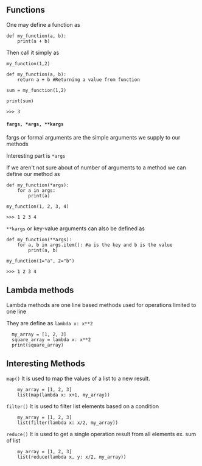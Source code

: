 ## Functions

One may define a function as

```
def my_function(a, b):
    print(a + b)
```

Then call it simply as

`my_function(1,2)`

```
def my_function(a, b):
    return a + b #Returning a value from function

sum = my_function(1,2)

print(sum)

>>> 3
```

#### `fargs, *args, **kargs`

fargs or formal arguments are the simple arguments we supply to our methods

Interesting part is `*args`

If we aren't not sure about of number of arguments to a method we can define our method as

```
def my_function(*args):
    for a in args:
        print(a)

my_function(1, 2, 3, 4)

>>> 1 2 3 4
```

`**kargs` or key-value arguments can also be defined as

```
def my_function(**args):
    for a, b in args.item(): #a is the key and b is the value
        print(a, b)

my_function(1="a", 2="b")

>>> 1 2 3 4
```

## Lambda methods
Lambda methods are one line based methods used for operations limited to one line

They are define as `lambda x: x**2`

```
  my_array = [1, 2, 3]
  square_array = lambda x: x**2
  print(square_array)
```

## Interesting Methods

`map()` It is used to map the values of a list to a new result.

```
    my_array = [1, 2, 3]
    list(map(lambda x: x+1, my_array))
```

`filter()` It is used to filter list elements based on a condition

```
    my_array = [1, 2, 3]
    list(filter(lambda x: x/2, my_array))
```

`reduce()` It is used to get a single operation result from all elements ex. sum of list

```
    my_array = [1, 2, 3]
    list(reduce(lambda x, y: x/2, my_array))
```
